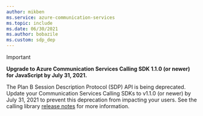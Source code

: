 ```yaml
---
author: mikben
ms.service: azure-communication-services
ms.topic: include
ms.date: 06/30/2021
ms.author: bobazile
ms.custom: sdp_dep
---
```


> [!IMPORTANT]
> **Upgrade to Azure Communication Services Calling SDK 1.1.0 (or newer) for JavaScript by July 31, 2021.**
>
> The Plan B Session Description Protocol (SDP) API is being deprecated. Update your Communication Services Calling SDKs to v1.1.0 (or newer) by July 31, 2021 to prevent this deprecation from impacting your users. See the calling library [release notes](https://github.com/Azure/Communication/blob/master/releasenotes/acs-javascript-calling-library-release-notes.md#v110-2021-06-17) for more information.
